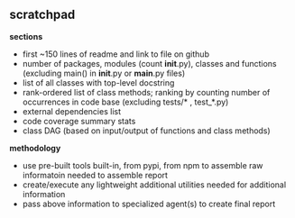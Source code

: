 


## scratchpad

**sections**

- first ~150 lines of readme and link to file on github
- number of packages, modules (count __init__.py), classes and functions (excluding main() in __init__.py or __main__.py files)
- list of all classes with top-level docstring
- rank-ordered list of class methods; ranking by counting number of occurrences in code base (excluding tests/* , test_*.py)
- external dependencies list
- code coverage summary stats
- class DAG (based on input/output of functions and class methods)


**methodology**

- use pre-built tools built-in, from pypi, from npm to assemble raw informatoin needed to assemble report
- create/execute any lightweight additional utilities needed for additional information
- pass above information to specialized agent(s) to create final report
